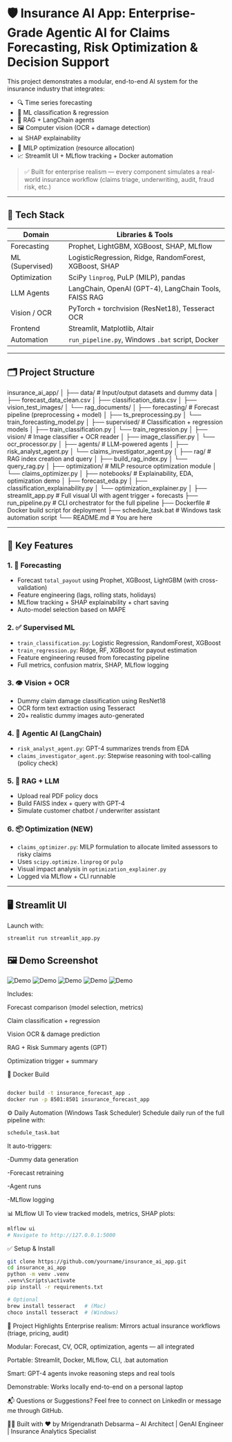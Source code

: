 # 🛡️ Insurance AI App: Enterprise-Grade Agentic AI for Claims Forecasting, Risk Optimization & Decision Support

This project demonstrates a modular, end-to-end AI system for the insurance industry that integrates:

- 🔍 Time series forecasting
- 🧠 ML classification & regression
- 🧾 RAG + LangChain agents
- 🖼️ Computer vision (OCR + damage detection)
- 📊 SHAP explainability
- 🧩 MILP optimization (resource allocation)
- 📈 Streamlit UI + MLflow tracking + Docker automation

> ✅ Built for enterprise realism — every component simulates a real-world insurance workflow (claims triage, underwriting, audit, fraud risk, etc.)

---

## 🔧 Tech Stack

| Domain           | Libraries & Tools                                                                 |
|------------------|-----------------------------------------------------------------------------------|
| Forecasting      | Prophet, LightGBM, XGBoost, SHAP, MLflow                                          |
| ML (Supervised)  | LogisticRegression, Ridge, RandomForest, XGBoost, SHAP                            |
| Optimization     | SciPy `linprog`, PuLP (MILP), pandas                                              |
| LLM Agents       | LangChain, OpenAI (GPT-4), LangChain Tools, FAISS RAG                             |
| Vision / OCR     | PyTorch + torchvision (ResNet18), Tesseract OCR                                   |
| Frontend         | Streamlit, Matplotlib, Altair                                                     |
| Automation       | `run_pipeline.py`, Windows `.bat` script, Docker                                  |

---

## 🗂️ Project Structure

insurance_ai_app/
│
├── data/ # Input/output datasets and dummy data
│ ├── forecast_data_clean.csv
│ ├── classification_data.csv
│ ├── vision_test_images/
│ └── rag_documents/
│
├── forecasting/ # Forecast pipeline (preprocessing + model)
│ ├── ts_preprocessing.py
│ └── train_forecasting_model.py
│
├── supervised/ # Classification + regression models
│ ├── train_classification.py
│ └── train_regression.py
│
├── vision/ # Image classifier + OCR reader
│ ├── image_classifier.py
│ └── ocr_processor.py
│
├── agents/ # LLM-powered agents
│ ├── risk_analyst_agent.py
│ └── claims_investigator_agent.py
│
├── rag/ # RAG index creation and query
│ ├── build_rag_index.py
│ └── query_rag.py
│
├── optimization/ # MILP resource optimization module
│ └── claims_optimizer.py
│
├── notebooks/ # Explainability, EDA, optimization demo
│ ├── forecast_eda.py
│ ├── classification_explainability.py
│ └── optimization_explainer.py
│
├── streamlit_app.py # Full visual UI with agent trigger + forecasts
├── run_pipeline.py # CLI orchestrator for the full pipeline
├── Dockerfile # Docker build script for deployment
├── schedule_task.bat # Windows task automation script
└── README.md # You are here



---

## 🚀 Key Features

### 1. 🔮 Forecasting

- Forecast `total_payout` using Prophet, XGBoost, LightGBM (with cross-validation)
- Feature engineering (lags, rolling stats, holidays)
- MLflow tracking + SHAP explainability + chart saving
- Auto-model selection based on MAPE

### 2. ✅ Supervised ML

- `train_classification.py`: Logistic Regression, RandomForest, XGBoost
- `train_regression.py`: Ridge, RF, XGBoost for payout estimation
- Feature engineering reused from forecasting pipeline
- Full metrics, confusion matrix, SHAP, MLflow logging

### 3. 👁️ Vision + OCR

- Dummy claim damage classification using ResNet18
- OCR form text extraction using Tesseract
- 20+ realistic dummy images auto-generated

### 4. 🧠 Agentic AI (LangChain)

- `risk_analyst_agent.py`: GPT-4 summarizes trends from EDA
- `claims_investigator_agent.py`: Stepwise reasoning with tool-calling (policy check)

### 5. 📄 RAG + LLM

- Upload real PDF policy docs
- Build FAISS index + query with GPT-4
- Simulate customer chatbot / underwriter assistant

### 6. 📦 Optimization (NEW)

- `claims_optimizer.py`: MILP formulation to allocate limited assessors to risky claims
- Uses `scipy.optimize.linprog` or `pulp`
- Visual impact analysis in `optimization_explainer.py`
- Logged via MLflow + CLI runnable

---

## 🖥️ Streamlit UI

Launch with:

```bash
streamlit run streamlit_app.py

```
## 🖼️ Demo Screenshot
![Demo](demo/demo_1.jpg)
![Demo](demo/demo_2.jpg)
![Demo](demo/demo_3.jpg)
![Demo](demo/demo_4.jpg)
![Demo](demo/arch.png)

Includes:

Forecast comparison (model selection, metrics)

Claim classification + regression

Vision OCR & damage prediction

RAG + Risk Summary agents (GPT)

Optimization trigger + summary

🐳 Docker Build
```bash

docker build -t insurance_forecast_app .
docker run -p 8501:8501 insurance_forecast_app

```
⚙️ Daily Automation (Windows Task Scheduler)
Schedule daily run of the full pipeline with:

```bash
schedule_task.bat
```
It auto-triggers:

-Dummy data generation

-Forecast retraining

-Agent runs

-MLflow logging

📊 MLflow UI
To view tracked models, metrics, SHAP plots:

```bash
mlflow ui
# Navigate to http://127.0.0.1:5000

```

✅ Setup & Install
```bash
git clone https://github.com/yourname/insurance_ai_app.git
cd insurance_ai_app
python -m venv .venv
.venv\Scripts\activate
pip install -r requirements.txt

# Optional
brew install tesseract   # (Mac)
choco install tesseract  # (Windows)

```

🤖 Project Highlights 
Enterprise realism: Mirrors actual insurance workflows (triage, pricing, audit)

Modular: Forecast, CV, OCR, optimization, agents — all integrated

Portable: Streamlit, Docker, MLflow, CLI, .bat automation

Smart: GPT-4 agents invoke reasoning steps and real tools

Demonstrable: Works locally end-to-end on a personal laptop

📬 Questions or Suggestions?
Feel free to connect on LinkedIn or message me through GitHub.

👨‍💻 Built with ❤️ by Mrigendranath Debsarma – AI Architect | GenAI Engineer | Insurance Analytics Specialist

